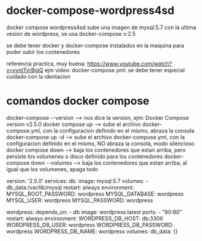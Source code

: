 # docker-compose-wordpress4sd
docker compose wordpress4sd sube una imagen de mysql:5.7 con la ultima vesion de wordpress, se usa docker-compose v:2.5

se debe tener docker y docker-compose instalados en la maquina para poder subir los contenedores

referencia practica, muy buena:
https://www.youtube.com/watch?v=yvntTvrBgiQ
ejm video:
docker-compose.yml: se debe tener especial cuidado con la identacion

comandos docker compose
===========================
docker-compose --version      --> nos dice la version, ejm: Docker Compose version v2.5.0
docker compose up             --> sube el archivo docker-compose.yml, con la configuracion definido en el mismo, abraza la consola
docker-compose up -d          --> sube el archivo docker-compose.yml, con la configuracion definido en el mismo, NO abraza la consola, modo silencioso
docker compose down           --> baja los contenedores que estan arriba, pero persiste los volumenes o disco definido para los contenedores
docker-compose down --volumes --> baja los contenedores que estan arriba, al igual que los volumenes, apaga todo


version: '2.5.0'
services:
  db:
    image: mysql:5.7
    volumes:
     - db_data:/var/lib/mysql
    restart: always
    environment:
     MYSQL_ROOT_PASSWORD: wordpress
     MYSQL_DATABASE: wordpress
     MYSQL_USER: wordpress
     MYSQL_PASSWORD: wordpress

  wordpress:
   depends_on:
    - db
   image: wordpress:latest
   ports:
    - "80:80"
   restart: always
   environment:
    WORDPRESS_DB_HOST: db:3306 
    WORDPRESS_DB_USER: wordpress
    WORDPRESS_DB_PASSWORD: wordpress
    WORDPRESS_DB_NAME: wordpress
volumes:
   db_data: {}

